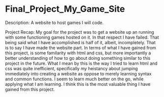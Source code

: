 # Final_Project_My_Game_Site
 Description: A website to host games I will code.
 
 Project Recap: My goal for the project was to get a website up an running with some functioning games hosted on it. In that respect I have failed. That being said what I have accomplished is half of it, albeit, incompletely. That is to say I have made the website part. In terms of what I have gained from this project, is some familarity with html and css, but more importantly a better understanding of how to go about doing something similar to this project in the future. What I mean by this is the way I tried to learn html and css was quite inefficient, specifically my heistancy about jumping immediately into creating a website as oppose to merely learning syntax and common functions. I seem to learn much better on the go, while applying what I am learning. I think this is the most valuable thing I have gained from this project.
